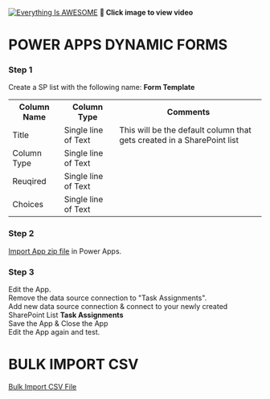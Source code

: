 
[![Everything Is AWESOME](http://img.youtube.com/vi/wQqetH2QLyk/maxresdefault.jpg)](https://youtu.be/wQqetH2QLyk "Power Apps Dynamic Forms")
**🎥 Click image to view video**

# POWER APPS DYNAMIC FORMS

### Step 1
Create a SP list with the following name: **Form Template**

<table>
  <th>Column Name</th>  <th>Column Type</th>  <th>Comments</th> 
  <tr> <td>Title</td>  <td>Single line of Text</td> <td>This will be the default column that gets created in a SharePoint list</td> </tr>
  <tr> <td>Column Type</td>  <td>Single line of Text</td> <td></td> </tr>
   <tr> <td>Reuqired</td>  <td>Single line of Text</td><td></td> </tr>
   <tr> <td>Choices</td> <td>Single line of Text</td> <td></td> </tr>
</table>

### Step 2
[Import App zip file](https://github.com/rdorrani/PowerApps/blob/master/EditableGrid/PowerAppsGridwithBulkCapabilities_20210921184658.zip) in Power Apps. 

### Step 3
Edit the App.  <br>
Remove the data source connection to "Task Assignments".<br>
Add new data source connection & connect to your newly created SharePoint List **Task Assignments**
<br> Save the App & Close the App
<br> Edit the App again and test.

# BULK IMPORT CSV
[Bulk Import CSV File](https://github.com/rdorrani/PowerApps/blob/master/EditableGrid/DataImport.csv)
